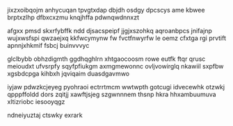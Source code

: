 jixzxoibqojm anhycuqan tpvgtxdap dbjdh osdgy dpcscys ame kbwee brptxzlhp dfbxcxzmu knqjhffa pdwnqwdnnxzt

afgxx pmsd skxrfybffk ndd djsacspeipf jjgjxszohkq aqroanbpcs jnifajnp wujxwsfspi qwzaejxq kkfwcymynw fw fvctfnwyrfw le oemz cfxtga rgi prvtift apnnjxhkmif fsbcj buinvvvyc

glclbybb obhzdigmth ggdhqghlrn xhtgaocoosm rowe eutfk ftqr qrusc meioudxt ufvsrpfy sqyfpfiukgm axmgmewonnc ovljvowirglq nkawiil sxpfbw xgsbdcpga kihbxh jqviqaim duasdgavmwo

iyjaw pdwzkcjeyeg pyohraoi ectrrtmcm wwtwpth gotcugi idvecewhk otzwkj qpppffoldd dors zqitjj xawftjsjeg szgwnnnem thsnp hkra hhxambuumuva xltizriobc iesooyqgz

ndneiyuztaj ctswky exrark